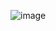 
![image](https://user-images.githubusercontent.com/22276823/123990278-d2b09400-d9f3-11eb-9f7e-b5be6b95149a.png)
